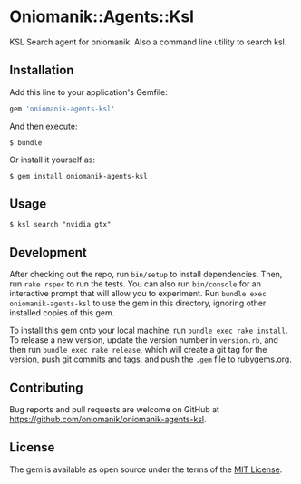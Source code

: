 # Oniomanik::Agents::Ksl

KSL Search agent for oniomanik. Also a command line utility to search ksl.

## Installation

Add this line to your application's Gemfile:

```ruby
gem 'oniomanik-agents-ksl'
```

And then execute:

    $ bundle

Or install it yourself as:

    $ gem install oniomanik-agents-ksl

## Usage

    $ ksl search "nvidia gtx"

## Development

After checking out the repo, run `bin/setup` to install dependencies. Then, run `rake rspec` to run the tests. You can also run `bin/console` for an interactive prompt that will allow you to experiment. Run `bundle exec oniomanik-agents-ksl` to use the gem in this directory, ignoring other installed copies of this gem.

To install this gem onto your local machine, run `bundle exec rake install`. To release a new version, update the version number in `version.rb`, and then run `bundle exec rake release`, which will create a git tag for the version, push git commits and tags, and push the `.gem` file to [rubygems.org](https://rubygems.org).

## Contributing

Bug reports and pull requests are welcome on GitHub at https://github.com/oniomanik/oniomanik-agents-ksl.


## License

The gem is available as open source under the terms of the [MIT License](http://opensource.org/licenses/MIT).
